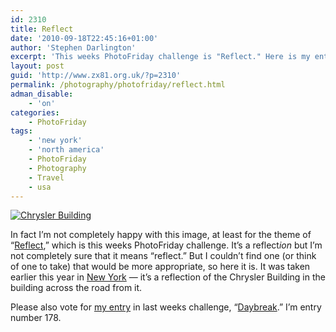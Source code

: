 ```yaml
---
id: 2310
title: Reflect
date: '2010-09-18T22:45:16+01:00'
author: 'Stephen Darlington'
excerpt: 'This weeks PhotoFriday challenge is "Reflect." Here is my entry.'
layout: post
guid: 'http://www.zx81.org.uk/?p=2310'
permalink: /photography/photofriday/reflect.html
adman_disable:
    - 'on'
categories:
    - PhotoFriday
tags:
    - 'new york'
    - 'north america'
    - PhotoFriday
    - Photography
    - Travel
    - usa
---
```


[![Chrysler Building](https://i0.wp.com/farm5.staticflickr.com/4135/4872226370_59903b8d43.jpg?resize=500%2C333&ssl=1)](https://www.flickr.com/photos/stephendarlington/4872226370 "Chrysler Building by Stephen Darlington, on Flickr")

In fact I’m not completely happy with this image, at least for the theme of “[Reflect](http://www.photofriday.com/archives/challenge/001016.php),” which is this weeks PhotoFriday challenge. It’s a reflect*ion* but I’m not completely sure that it means “reflect.” But I couldn’t find one (or think of one to take) that would be more appropriate, so here it is. It was taken earlier this year in [New York](http://www.zx81.org.uk/travel/new-new-york.html) — it’s a reflection of the Chrysler Building in the building across the road from it.

Please also vote for [my entry](http://www.zx81.org.uk/photography/photofriday/daybreak.html) in last weeks challenge, “[Daybreak](http://www.photofriday.com/linkviewer.php?id=1014).” I’m entry number 178.